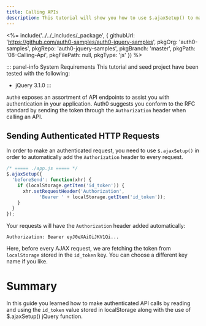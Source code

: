 ```yaml
---
title: Calling APIs
description: This tutorial will show you how to use $.ajaxSetup() to make authenticated API calls.
---
```


<%= include('../../_includes/_package', {
  githubUrl: 'https://github.com/auth0-samples/auth0-jquery-samples',
  pkgOrg: 'auth0-samples',
  pkgRepo: 'auth0-jquery-samples',
  pkgBranch: 'master',
  pkgPath: '08-Calling-Api',
  pkgFilePath: null,
  pkgType: 'js'
}) %>

::: panel-info System Requirements
This tutorial and seed project have been tested with the following:

* jQuery 3.1.0
:::

`Auth0` exposes an assortment of API endpoints to assist you with authentication in your application. Auth0 suggests you conform to the RFC standard by sending the token through the `Authorization` header when calling an API.

## Sending Authenticated HTTP Requests

In order to make an authenticated request, you need to use `$.ajaxSetup()` in order to automatically add the `Authorization` header to every request.

```javascript
/* ===== ./app.js ===== */
$.ajaxSetup({
  'beforeSend': function(xhr) {
    if (localStorage.getItem('id_token')) {
      xhr.setRequestHeader('Authorization',
            'Bearer ' + localStorage.getItem('id_token'));
    }
  }
});
```

Your requests will have the `Authorization` header added automatically:

`Authorization: Bearer eyJ0eXAiOiJKV1Qi...`

Here, before every AJAX request, we are fetching the token from `localStorage` stored in the `id_token` key. You can choose a different key name if you like.

# Summary

In this guide you learned how to make authenticated API calls by reading and using the `id_token` value stored in localStorage along with the use of $.ajaxSetup() jQuery function.
